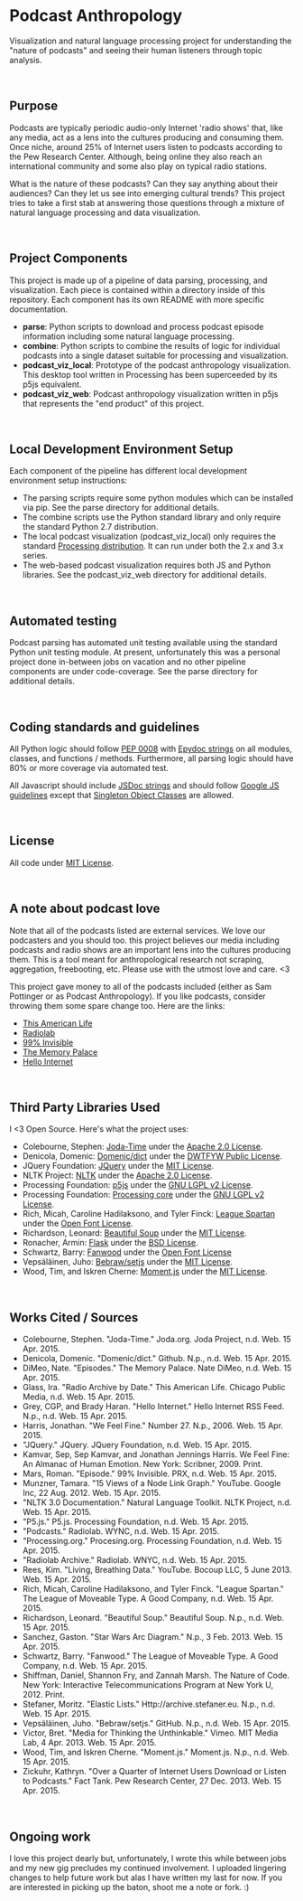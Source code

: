 Podcast Anthropology
================================================================================
Visualization and natural language processing project for understanding the "nature of podcasts" and seeing their human listeners through topic analysis.

<br>

Purpose
--------------------------------------------------------------------------------
Podcasts are typically periodic audio-only Internet 'radio shows' that, like any media, act as a lens into the cultures producing and consuming them. Once niche, around 25% of Internet users listen to podcasts according to the Pew Research Center. Although, being online they also reach an international community and some also play on typical radio stations.

What is the nature of these podcasts? Can they say anything about their audiences? Can they let us see into emerging cultural trends? This project tries to take a first stab at answering those questions through a mixture of natural language processing and data visualization.

<br>

Project Components
--------------------------------------------------------------------------------
This project is made up of a pipeline of data parsing, processing, and visualization. Each piece is contained within a directory inside of this repository. Each component has its own README with more specific documentation.

 - **parse**: Python scripts to download and process podcast episode information including some natural language processing.
 - **combine**: Python scripts to combine the results of logic for individual podcasts into a single dataset suitable for processing and visualization.
 - **podcast_viz_local**: Prototype of the podcast anthropology visualization. This desktop tool written in Processing has been superceeded by its p5js equivalent.
 - **podcast_viz_web**: Podcast anthropology visualization written in p5js that represents the "end product" of this project.

<br>

Local Development Environment Setup
--------------------------------------------------------------------------------
Each component of the pipeline has different local development environment setup instructions:

 - The parsing scripts require some python modules which can be installed via pip. See the parse directory for additional details.
 - The combine scripts use the Python standard library and only require the standard Python 2.7 distribution.
 - The local podcast visualization (podcast_viz_local) only requires the standard [Processing distribution](https://processing.org/download/). It can run under both the 2.x and 3.x series.
 - The web-based podcast visualization requires both JS and Python libraries. See the podcast_viz_web directory for additional details.

<br>

Automated testing
--------------------------------------------------------------------------------
Podcast parsing has automated unit testing available using the standard Python unit testing module. At present, unfortunately this was a personal project done in-between jobs on vacation and no other pipeline components are under code-coverage. See the parse directory for additional details.

<br>

Coding standards and guidelines
--------------------------------------------------------------------------------
All Python logic should follow [PEP 0008](https://www.python.org/dev/peps/pep-0008/) with [Epydoc strings](http://epydoc.sourceforge.net) on all modules, classes, and functions / methods. Furthermore, all parsing logic should have 80% or more coverage via automated test.

All Javascript should include [JSDoc strings](https://github.com/jsdoc3/jsdoc) and should follow [Google JS guidelines](https://google.github.io/styleguide/javascriptguide.xml) except that [Singleton Object Classes](http://www.phpied.com/3-ways-to-define-a-javascript-class/) are allowed.

<br>

License
--------------------------------------------------------------------------------
All code under [MIT License](http://opensource.org/licenses/MIT). 

<br>

A note about podcast love
--------------------------------------------------------------------------------
Note that all of the podcasts listed are external services. We love our podcasters and you should too. this project believes our media including podcasts and radio shows are an important lens into the cultures producing them. This is a tool meant for anthropological research not scraping, aggregation, freebooting, etc. Please use with the utmost love and care. <3

This project gave money to all of the podcasts included (either as Sam Pottinger or as Podcast Anthropology). If you like podcasts, consider throwing them some spare change too. Here are the links:

 - [This American Life](http://www.thisamericanlife.org/)
 - [Radiolab](http://radiolab.org/)
 - [99% Invisible](http://99percentinvisible.org/)
 - [The Memory Palace](http://thememorypalace.us/)
 - [Hello Internet](http://www.hellointernet.fm/)

<br>

Third Party Libraries Used
--------------------------------------------------------------------------------
I <3 Open Source. Here's what the project uses:

 - Colebourne, Stephen: [Joda-Time](http://www.joda.org/joda-time/) under the [Apache 2.0 License](http://www.joda.org/joda-time/license.html).
 - Denicola, Domenic: [Domenic/dict](https://github.com/domenic/dict) under the [DWTFYW Public License](https://github.com/domenic/dict/blob/master/LICENSE.txt).
 - JQuery Foundation: [JQuery](http://jquery.com) under the [MIT License](https://jquery.org/license/).
 - NLTK Project: [NLTK](http://www.nltk.org) under the [Apache 2.0 License](https://github.com/nltk/nltk/wiki/FAQ).
 - Processing Foundation: [p5js](http://p5js.org) under the [GNU LGPL v2 License](https://github.com/processing/p5.js/blob/master/license.txt).
 - Processing Foundation: [Processing core](https://processing.org) under the [GNU LGPL v2 License](https://github.com/processing/processing/wiki/FAQ).
 - Rich, Micah, Caroline Hadilaksono, and Tyler Finck: [League Spartan](https://www.theleagueofmoveabletype.com/league-spartan) under the [Open Font License](http://scripts.sil.org/cms/scripts/page.php?site_id=nrsi&id=OFL).
 - Richardson, Leonard: [Beautiful Soup](http://www.crummy.com/software/BeautifulSoup/) under the [MIT License](http://www.crummy.com/software/BeautifulSoup/).
 - Ronacher, Armin: [Flask](http://flask.pocoo.org) under the [BSD License](http://flask.pocoo.org/docs/0.10/license/).
 - Schwartz, Barry: [Fanwood](https://www.theleagueofmoveabletype.com/fanwood) under the [Open Font License](http://scripts.sil.org/cms/scripts/page.php?site_id=nrsi&id=OFL)
 - Vepsäläinen, Juho: [Bebraw/setjs](https://github.com/bebraw/setjs) under the [MIT License](https://github.com/bebraw/setjs/blob/master/LICENSE).
 - Wood, Tim, and Iskren Cherne: [Moment.js](http://momentjs.com) under the [MIT License](https://github.com/moment/moment/blob/develop/LICENSE).

<br>

Works Cited / Sources
--------------------------------------------------------------------------------
 - Colebourne, Stephen. "Joda-Time." Joda.org. Joda Project, n.d. Web. 15 Apr. 2015.
 - Denicola, Domenic. "Domenic/dict." Github. N.p., n.d. Web. 15 Apr. 2015.
 - DiMeo, Nate. "Episodes." The Memory Palace. Nate DiMeo, n.d. Web. 15 Apr. 2015.
 - Glass, Ira. "Radio Archive by Date." This American Life. Chicago Public Media, n.d. Web. 15 Apr. 2015.
 - Grey, CGP, and Brady Haran. "Hello Internet." Hello Internet RSS Feed. N.p., n.d. Web. 15 Apr. 2015.
 - Harris, Jonathan. "We Feel Fine." Number 27. N.p., 2006. Web. 15 Apr. 2015.
 - "JQuery." JQuery. JQuery Foundation, n.d. Web. 15 Apr. 2015.
 - Kamvar, Sep, Sep Kamvar, and Jonathan Jennings Harris. We Feel Fine: An Almanac of Human Emotion. New York: Scribner, 2009. Print.
 - Mars, Roman. "Episode." 99% Invisible. PRX, n.d. Web. 15 Apr. 2015.
 - Munzner, Tamara. "15 Views of a Node Link Graph." YouTube. Google Inc, 22 Aug. 2012. Web. 15 Apr. 2015.
 - "NLTK 3.0 Documentation." Natural Language Toolkit. NLTK Project, n.d. Web. 15 Apr. 2015.
 - "P5.js." P5.js. Processing Foundation, n.d. Web. 15 Apr. 2015.
 - "Podcasts." Radiolab. WYNC, n.d. Web. 15 Apr. 2015.
 - "Processing.org." Procesing.org. Processing Foundation, n.d. Web. 15 Apr. 2015.
 - "Radiolab Archive." Radiolab. WNYC, n.d. Web. 15 Apr. 2015.
 - Rees, Kim. "Living, Breathing Data." YouTube. Bocoup LLC, 5 June 2013. Web. 15 Apr. 2015.
 - Rich, Micah, Caroline Hadilaksono, and Tyler Finck. "League Spartan." The League of Moveable Type. A Good Company, n.d. Web. 15 Apr. 2015.
 - Richardson, Leonard. "Beautiful Soup." Beautiful Soup. N.p., n.d. Web. 15 Apr. 2015.
 - Sanchez, Gaston. "Star Wars Arc Diagram." N.p., 3 Feb. 2013. Web. 15 Apr. 2015.
 - Schwartz, Barry. "Fanwood." The League of Moveable Type. A Good Company, n.d. Web. 15 Apr. 2015.
 - Shiffman, Daniel, Shannon Fry, and Zannah Marsh. The Nature of Code. New York: Interactive Telecommunications Program at New York U, 2012. Print.
 - Stefaner, Moritz. "Elastic Lists." Http://archive.stefaner.eu. N.p., n.d. Web. 15 Apr. 2015.
 - Vepsäläinen, Juho. "Bebraw/setjs." GitHub. N.p., n.d. Web. 15 Apr. 2015.
 - Victor, Bret. "Media for Thinking the Unthinkable." Vimeo. MIT Media Lab, 4 Apr. 2013. Web. 15 Apr. 2015.
 - Wood, Tim, and Iskren Cherne. "Moment.js." Moment.js. N.p., n.d. Web. 15 Apr. 2015.
 - Zickuhr, Kathryn. "Over a Quarter of Internet Users Download or Listen to Podcasts." Fact Tank. Pew Research Center, 27 Dec. 2013. Web. 15 Apr. 2015.
 
<br>

Ongoing work
------------------------------------------------------------------------------------------------------------------------
I love this project dearly but, unfortunately, I wrote this while between jobs and my new gig precludes my continued involvement. I uploaded lingering changes to help future work but alas I have written my last for now. If you are interested in picking up the baton, shoot me a note or fork. :)
